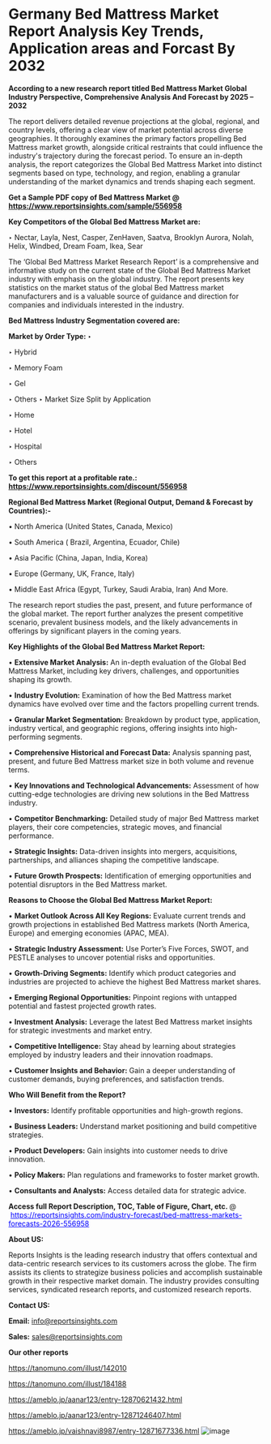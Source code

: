 # Germany Bed Mattress Market Report Analysis Key Trends, Application areas and Forcast By 2032

<strong>According to a new research report titled Bed Mattress Market Global Industry Perspective, Comprehensive Analysis And Forecast by 2025 – 2032</strong>

The report delivers detailed revenue projections at the global, regional, and country levels, offering a clear view of market potential across diverse geographies. It thoroughly examines the primary factors propelling Bed Mattress market growth, alongside critical restraints that could influence the industry's trajectory during the forecast period. To ensure an in-depth analysis, the report categorizes the Global Bed Mattress Market into distinct segments based on type, technology, and region, enabling a granular understanding of the market dynamics and trends shaping each segment.

<strong>Get a Sample PDF copy of Bed Mattress Market </strong><strong>@<a href=https://www.reportsinsights.com/sample/556958 style=color:#0000ff;> https://www.reportsinsights.com/sample/556958</a></strong></font>

<strong>Key Competitors of the Global Bed Mattress Market are:</strong>

‣ Nectar, Layla, Nest, Casper, ZenHaven, Saatva, Brooklyn Aurora, Nolah, Helix, Windbed, Dream Foam, Ikea, Sear

The ‘Global Bed Mattress Market Research Report’ is a comprehensive and informative study on the current state of the Global Bed Mattress Market industry with emphasis on the global industry. The report presents key statistics on the market status of the global Bed Mattress market manufacturers and is a valuable source of guidance and direction for companies and individuals interested in the industry.

<strong>Bed Mattress Industry Segmentation covered are:</strong>

<strong>Market by Order Type: </strong>
‣ 

‣ Hybrid

‣ Memory Foam

‣ Gel

‣ Others
‣ Market Size Split by Application

‣ Home

‣ Hotel

‣ Hospital

‣ Others

<strong>To get this report at a profitable rate.: <a href=https://www.reportsinsights.com/discount/556958 style=color:#0000ff;>https://www.reportsinsights.com/discount/556958</a></strong></font>

<strong>Regional Bed Mattress Market (Regional Output, Demand &amp; Forecast by Countries):-</strong>

• North America (United States, Canada, Mexico)

• South America ( Brazil, Argentina, Ecuador, Chile)

• Asia Pacific (China, Japan, India, Korea)

• Europe (Germany, UK, France, Italy)

• Middle East Africa (Egypt, Turkey, Saudi Arabia, Iran) And More.

The research report studies the past, present, and future performance of the global market. The report further analyzes the present competitive scenario, prevalent business models, and the likely advancements in offerings by significant players in the coming years.

<strong>Key Highlights of the Global Bed Mattress Market Report:</strong>

• <strong>Extensive Market Analysis:</strong> An in-depth evaluation of the Global Bed Mattress Market, including key drivers, challenges, and opportunities shaping its growth.

• <strong>Industry Evolution:</strong> Examination of how the Bed Mattress market dynamics have evolved over time and the factors propelling current trends.

• <strong>Granular Market Segmentation:</strong> Breakdown by product type, application, industry vertical, and geographic regions, offering insights into high-performing segments.

• <strong>Comprehensive Historical and Forecast Data:</strong> Analysis spanning past, present, and future Bed Mattress market size in both volume and revenue terms.

• <strong>Key Innovations and Technological Advancements:</strong> Assessment of how cutting-edge technologies are driving new solutions in the Bed Mattress industry.

• <strong>Competitor Benchmarking:</strong> Detailed study of major Bed Mattress market players, their core competencies, strategic moves, and financial performance.

• <strong>Strategic Insights:</strong> Data-driven insights into mergers, acquisitions, partnerships, and alliances shaping the competitive landscape.

• <strong>Future Growth Prospects:</strong> Identification of emerging opportunities and potential disruptors in the Bed Mattress market.

<strong>Reasons to Choose the Global Bed Mattress Market Report:</strong>

• <strong>Market Outlook Across All Key Regions:</strong> Evaluate current trends and growth projections in established Bed Mattress markets (North America, Europe) and emerging economies (APAC, MEA).

• <strong>Strategic Industry Assessment:</strong> Use Porter’s Five Forces, SWOT, and PESTLE analyses to uncover potential risks and opportunities.

• <strong>Growth-Driving Segments:</strong> Identify which product categories and industries are projected to achieve the highest Bed Mattress market shares.

• <strong>Emerging Regional Opportunities:</strong> Pinpoint regions with untapped potential and fastest projected growth rates.

• <strong>Investment Analysis:</strong> Leverage the latest Bed Mattress market insights for strategic investments and market entry.

• <strong>Competitive Intelligence:</strong> Stay ahead by learning about strategies employed by industry leaders and their innovation roadmaps.

• <strong>Customer Insights and Behavior:</strong> Gain a deeper understanding of customer demands, buying preferences, and satisfaction trends.

<strong>Who Will Benefit from the Report?</strong>

• <strong>Investors:</strong> Identify profitable opportunities and high-growth regions.

• <strong>Business Leaders:</strong> Understand market positioning and build competitive strategies.

• <strong>Product Developers:</strong> Gain insights into customer needs to drive innovation.

• <strong>Policy Makers:</strong> Plan regulations and frameworks to foster market growth.

• <strong>Consultants and Analysts:</strong> Access detailed data for strategic advice.
</ul>
<strong>Access full Report Description, TOC, Table of Figure, Chart, etc. </strong>@  <a href=https://reportsinsights.com/industry-forecast/bed-mattress-markets-forecasts-2026-556958 style=color:#0000ff;>https://reportsinsights.com/industry-forecast/bed-mattress-markets-forecasts-2026-556958</a></font>

<strong><strong>About US</strong>:</strong>

Reports Insights is the leading research industry that offers contextual and data-centric research services to its customers across the globe. The firm assists its clients to strategize business policies and accomplish sustainable growth in their respective market domain. The industry provides consulting services, syndicated research reports, and customized research reports.

<strong>Contact US:</strong>

<p class=""""><b>Email:</b> <a href=mailto:info@reportsinsights.com>info@reportsinsights.com</a></p>
<p class=""""><b>Sales:</b> <a href=mailto:sales@reportsinsights.com>sales@reportsinsights.com</a></p>

<strong>Our other reports</strong>

<a href=https://tanomuno.com/illust/142010>https://tanomuno.com/illust/142010</a>

<a href=https://tanomuno.com/illust/184188>https://tanomuno.com/illust/184188</a>

<a href=https://ameblo.jp/aanar123/entry-12870621432.html>https://ameblo.jp/aanar123/entry-12870621432.html</a>

<a href=https://ameblo.jp/aanar123/entry-12871246407.html>https://ameblo.jp/aanar123/entry-12871246407.html</a>

<a href=https://ameblo.jp/vaishnavi8987/entry-12871677336.html>https://ameblo.jp/vaishnavi8987/entry-12871677336.html</a>
![image](https://github.com/user-attachments/assets/ec63320a-7b72-4eb5-85c2-bd5cfa9dc175)
